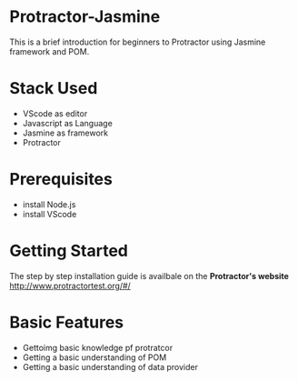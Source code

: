 # Protractor-Jasmine
This is a brief introduction for beginners to Protractor using Jasmine framework and POM.

# Stack Used 
- VScode as editor
- Javascript as Language
- Jasmine as framework
- Protractor

# Prerequisites
- install Node.js
- install VScode

# Getting Started

The step by step installation guide is availbale on the **Protractor's website**
http://www.protractortest.org/#/ 

# Basic Features 
- Gettoimg basic knowledge pf protratcor
- Getting a basic understanding of POM
- Getting a basic understanding of data provider
 
